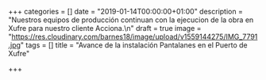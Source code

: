 +++
categories = []
date = "2019-01-14T00:00:00+01:00"
description = "Nuestros equipos de producción continuan con la ejecucion de la obra en Xufre para nuestro cliente Acciona.\n"
draft = true
image = "https://res.cloudinary.com/barnes18/image/upload/v1559144275/IMG_7791.jpg"
tags = []
title = "Avance de la instalación Pantalanes en el Puerto de Xufre"

+++
